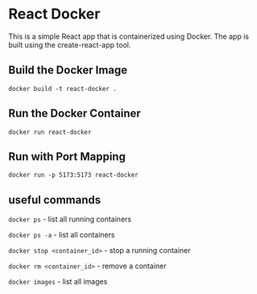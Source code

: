 # React Docker

This is a simple React app that is containerized using Docker. The app is built using the create-react-app tool.

## Build the Docker Image

`docker build -t react-docker .`

## Run the Docker Container

`docker run react-docker`

## Run with Port Mapping

`docker run -p 5173:5173 react-docker`

## useful commands

`docker ps` - list all running containers

`docker ps -a` - list all containers

`docker stop <container_id>` - stop a running container

`docker rm <container_id>` - remove a container

`docker images` - list all images
